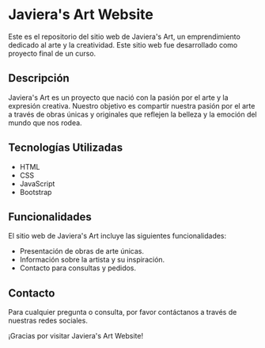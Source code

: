 # Javiera's Art Website

Este es el repositorio del sitio web de Javiera's Art, un emprendimiento dedicado al arte y la creatividad. Este sitio web fue desarrollado como proyecto final de un curso.

## Descripción

Javiera's Art es un proyecto que nació con la pasión por el arte y la expresión creativa. Nuestro objetivo es compartir nuestra pasión por el arte a través de obras únicas y originales que reflejen la belleza y la emoción del mundo que nos rodea.

## Tecnologías Utilizadas

- HTML
- CSS
- JavaScript
- Bootstrap

## Funcionalidades

El sitio web de Javiera's Art incluye las siguientes funcionalidades:

- Presentación de obras de arte únicas.
- Información sobre la artista y su inspiración.
- Contacto para consultas y pedidos.

## Contacto

Para cualquier pregunta o consulta, por favor contáctanos a través de nuestras redes sociales.

¡Gracias por visitar Javiera's Art Website!


